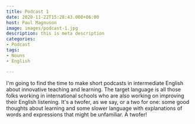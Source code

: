 ```yaml
---
title: Podcast 1
date: 2020-11-22T15:28:43.000+06:00
host: Paul Magnuson
image: images/podcast-1.jpg
description: this is meta description
categories:
- Podcast
tags:
- Nouns
- English

---
```

I'm going to find the time to make short podcasts in intermediate English about innovative teaching and learning. The target language is all those folks working in international schools who are also working on improving their English listening. It's a twofer, as we say, or a two for one: some good thoughts about learning and some slower language with explanations of words and expressions that might be unfamiliar. A twofer! 
